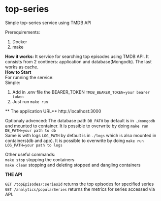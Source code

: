 # top-series
Simple top-series service using TMDB API

Prerequirements:
  1. Docker
  2. make
  
  
**How it works:**
  It service for searching top episodes using TMDB API. It consists from 2 continers: application and database(Mongodb). The last works as cache.  
**How to Start**  
For running the service:  
  Simple:
  1. Add in .env file the BEARER_TOKEN `TMDB_BEARER_TOKEN=your bearer token`
  2. Just run `make run`
  
  ** The application URL**
  http://localhost:3000
  
  Optionaly advenced:
    The database path `DB_PATH` by default is in `./mongodb` and mounted to container. It is possible to overwrite by doing `make run DB_PATH=your path to db`  
    Same is with logs `LOG_PATH` by default is in `./logs` which is also mounted in containers(db and app). It is possible to overwrite by doing `make run LOG_PATH=your path to logs`
    
 Other useful commands:  
    `make stop` stopping the containers  
    `make clean` stopping and deleting stopped and dangling containers  
  
  
 **THE API**
 
  `GET /topEpisodes/:seriesId` returns the top episodes for specified series  
  `GET /analytics/popularSeries` returns the metrics for series accessed via API.


